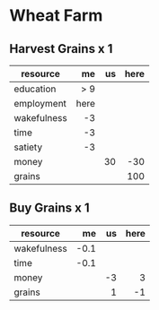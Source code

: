 Wheat Farm
==========

Harvest Grains x 1
------------------

resource          |    me |    us |  here |
------------------|------:|------:|------:|
education         |   > 9 |       |       |
employment        |  here |       |       |
wakefulness       |    -3 |       |       |
time              |    -3 |       |       |
satiety           |    -3 |       |       |
money             |       |    30 |   -30 |
grains            |       |       |   100 |

Buy Grains x 1
--------------
resource          |    me |    us |  here |
------------------|------:|------:|------:|
wakefulness       |  -0.1 |       |       |
time              |  -0.1 |       |       |
money             |       |    -3 |     3 |
grains            |       |     1 |    -1 |
